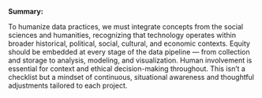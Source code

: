 **Summary:**

To humanize data practices, we must integrate concepts from the social sciences and humanities, recognizing that technology operates within broader historical, political, social, cultural, and economic contexts. Equity should be embedded at every stage of the data pipeline — from collection and storage to analysis, modeling, and visualization. Human involvement is essential for context and ethical decision-making throughout. This isn’t a checklist but a mindset of continuous, situational awareness and thoughtful adjustments tailored to each project.
